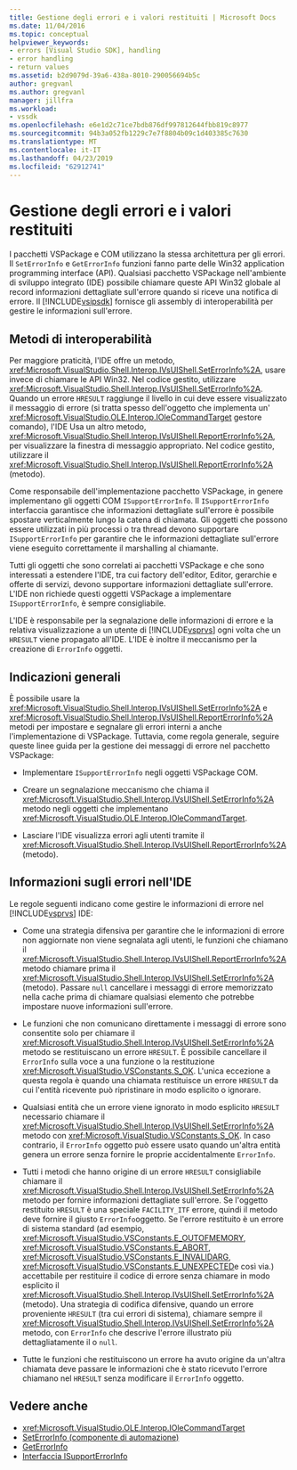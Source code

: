 ```yaml
---
title: Gestione degli errori e i valori restituiti | Microsoft Docs
ms.date: 11/04/2016
ms.topic: conceptual
helpviewer_keywords:
- errors [Visual Studio SDK], handling
- error handling
- return values
ms.assetid: b2d9079d-39a6-438a-8010-290056694b5c
author: gregvanl
ms.author: gregvanl
manager: jillfra
ms.workload:
- vssdk
ms.openlocfilehash: e6e1d2c71ce7bdb876df997812644fbb819c8977
ms.sourcegitcommit: 94b3a052fb1229c7e7f8804b09c1d403385c7630
ms.translationtype: MT
ms.contentlocale: it-IT
ms.lasthandoff: 04/23/2019
ms.locfileid: "62912741"
---
```

# <a name="error-handling-and-return-values"></a>Gestione degli errori e i valori restituiti
I pacchetti VSPackage e COM utilizzano la stessa architettura per gli errori. Il `SetErrorInfo` e `GetErrorInfo` funzioni fanno parte delle Win32 application programming interface (API). Qualsiasi pacchetto VSPackage nell'ambiente di sviluppo integrato (IDE) possibile chiamare queste API Win32 globale al record informazioni dettagliate sull'errore quando si riceve una notifica di errore. Il [!INCLUDE[vsipsdk](../extensibility/includes/vsipsdk_md.md)] fornisce gli assembly di interoperabilità per gestire le informazioni sull'errore.

## <a name="interop-methods"></a>Metodi di interoperabilità
 Per maggiore praticità, l'IDE offre un metodo, <xref:Microsoft.VisualStudio.Shell.Interop.IVsUIShell.SetErrorInfo%2A>, usare invece di chiamare le API Win32. Nel codice gestito, utilizzare <xref:Microsoft.VisualStudio.Shell.Interop.IVsUIShell.SetErrorInfo%2A>. Quando un errore `HRESULT` raggiunge il livello in cui deve essere visualizzato il messaggio di errore (si tratta spesso dell'oggetto che implementa un' <xref:Microsoft.VisualStudio.OLE.Interop.IOleCommandTarget> gestore comando), l'IDE Usa un altro metodo, <xref:Microsoft.VisualStudio.Shell.Interop.IVsUIShell.ReportErrorInfo%2A>, per visualizzare la finestra di messaggio appropriato. Nel codice gestito, utilizzare il <xref:Microsoft.VisualStudio.Shell.Interop.IVsUIShell.ReportErrorInfo%2A> (metodo).

 Come responsabile dell'implementazione pacchetto VSPackage, in genere implementano gli oggetti COM `ISupportErrorInfo`. Il `ISupportErrorInfo` interfaccia garantisce che informazioni dettagliate sull'errore è possibile spostare verticalmente lungo la catena di chiamata. Gli oggetti che possono essere utilizzati in più processi o tra thread devono supportare `ISupportErrorInfo` per garantire che le informazioni dettagliate sull'errore viene eseguito correttamente il marshalling al chiamante.

 Tutti gli oggetti che sono correlati ai pacchetti VSPackage e che sono interessati a estendere l'IDE, tra cui factory dell'editor, Editor, gerarchie e offerte di servizi, devono supportare informazioni dettagliate sull'errore. L'IDE non richiede questi oggetti VSPackage a implementare `ISupportErrorInfo`, è sempre consigliabile.

 L'IDE è responsabile per la segnalazione delle informazioni di errore e la relativa visualizzazione a un utente di [!INCLUDE[vsprvs](../code-quality/includes/vsprvs_md.md)] ogni volta che un `HRESULT` viene propagato all'IDE. L'IDE è inoltre il meccanismo per la creazione di `ErrorInfo` oggetti.

## <a name="general-guidelines"></a>Indicazioni generali
 È possibile usare la <xref:Microsoft.VisualStudio.Shell.Interop.IVsUIShell.SetErrorInfo%2A> e <xref:Microsoft.VisualStudio.Shell.Interop.IVsUIShell.ReportErrorInfo%2A> metodi per impostare e segnalare gli errori interni a anche l'implementazione di VSPackage. Tuttavia, come regola generale, seguire queste linee guida per la gestione dei messaggi di errore nel pacchetto VSPackage:

- Implementare `ISupportErrorInfo` negli oggetti VSPackage COM.

- Creare un segnalazione meccanismo che chiama il <xref:Microsoft.VisualStudio.Shell.Interop.IVsUIShell.SetErrorInfo%2A> metodo negli oggetti che implementano <xref:Microsoft.VisualStudio.OLE.Interop.IOleCommandTarget>.

- Lasciare l'IDE visualizza errori agli utenti tramite il <xref:Microsoft.VisualStudio.Shell.Interop.IVsUIShell.ReportErrorInfo%2A> (metodo).

## <a name="error-information-in-the-ide"></a>Informazioni sugli errori nell'IDE
 Le regole seguenti indicano come gestire le informazioni di errore nel [!INCLUDE[vsprvs](../code-quality/includes/vsprvs_md.md)] IDE:

- Come una strategia difensiva per garantire che le informazioni di errore non aggiornate non viene segnalata agli utenti, le funzioni che chiamano il <xref:Microsoft.VisualStudio.Shell.Interop.IVsUIShell.ReportErrorInfo%2A> metodo chiamare prima il <xref:Microsoft.VisualStudio.Shell.Interop.IVsUIShell.SetErrorInfo%2A> (metodo). Passare `null` cancellare i messaggi di errore memorizzato nella cache prima di chiamare qualsiasi elemento che potrebbe impostare nuove informazioni sull'errore.

- Le funzioni che non comunicano direttamente i messaggi di errore sono consentite solo per chiamare il <xref:Microsoft.VisualStudio.Shell.Interop.IVsUIShell.SetErrorInfo%2A> metodo se restituiscano un errore `HRESULT`. È possibile cancellare il `ErrorInfo` sulla voce a una funzione o la restituzione <xref:Microsoft.VisualStudio.VSConstants.S_OK>. L'unica eccezione a questa regola è quando una chiamata restituisce un errore `HRESULT` da cui l'entità ricevente può ripristinare in modo esplicito o ignorare.

- Qualsiasi entità che un errore viene ignorato in modo esplicito `HRESULT` necessario chiamare il <xref:Microsoft.VisualStudio.Shell.Interop.IVsUIShell.SetErrorInfo%2A> metodo con <xref:Microsoft.VisualStudio.VSConstants.S_OK>. In caso contrario, il `ErrorInfo` oggetto può essere usato quando un'altra entità genera un errore senza fornire le proprie accidentalmente `ErrorInfo`.

- Tutti i metodi che hanno origine di un errore `HRESULT` consigliabile chiamare il <xref:Microsoft.VisualStudio.Shell.Interop.IVsUIShell.SetErrorInfo%2A> metodo per fornire informazioni dettagliate sull'errore. Se l'oggetto restituito `HRESULT` è una speciale `FACILITY_ITF` errore, quindi il metodo deve fornire il giusto `ErrorInfo`oggetto. Se l'errore restituito è un errore di sistema standard (ad esempio, <xref:Microsoft.VisualStudio.VSConstants.E_OUTOFMEMORY>, <xref:Microsoft.VisualStudio.VSConstants.E_ABORT>, <xref:Microsoft.VisualStudio.VSConstants.E_INVALIDARG>, <xref:Microsoft.VisualStudio.VSConstants.E_UNEXPECTED>e così via.) accettabile per restituire il codice di errore senza chiamare in modo esplicito il <xref:Microsoft.VisualStudio.Shell.Interop.IVsUIShell.SetErrorInfo%2A> (metodo). Una strategia di codifica difensive, quando un errore proveniente `HRESULT` (tra cui errori di sistema), chiamare sempre il <xref:Microsoft.VisualStudio.Shell.Interop.IVsUIShell.SetErrorInfo%2A> metodo, con `ErrorInfo` che descrive l'errore illustrato più dettagliatamente il o `null`.

- Tutte le funzioni che restituiscono un errore ha avuto origine da un'altra chiamata deve passare le informazioni che è stato ricevuto l'errore chiamano nel `HRESULT` senza modificare il `ErrorInfo` oggetto.

## <a name="see-also"></a>Vedere anche
- <xref:Microsoft.VisualStudio.OLE.Interop.IOleCommandTarget>
- [SetErrorInfo (componente di automazione)](/previous-versions/windows/desktop/api/oleauto/nf-oleauto-seterrorinfo)
- [GetErrorInfo](/previous-versions/windows/desktop/api/oleauto/nf-oleauto-geterrorinfo)
- [Interfaccia ISupportErrorInfo](/previous-versions/windows/desktop/api/oaidl/nn-oaidl-isupporterrorinfo)
